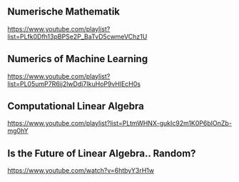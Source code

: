 ## Numerische Mathematik

https://www.youtube.com/playlist?list=PLfk0Dfh13pBPSe2P_BaTvD5cwmeVChz1U

## Numerics of Machine Learning

https://www.youtube.com/playlist?list=PL05umP7R6ij2lwDdj7IkuHoP9vHlEcH0s

## Computational Linear Algebra

https://www.youtube.com/playlist?list=PLtmWHNX-gukIc92m1K0P6bIOnZb-mg0hY

## Is the Future of Linear Algebra.. Random?

https://www.youtube.com/watch?v=6htbyY3rH1w

